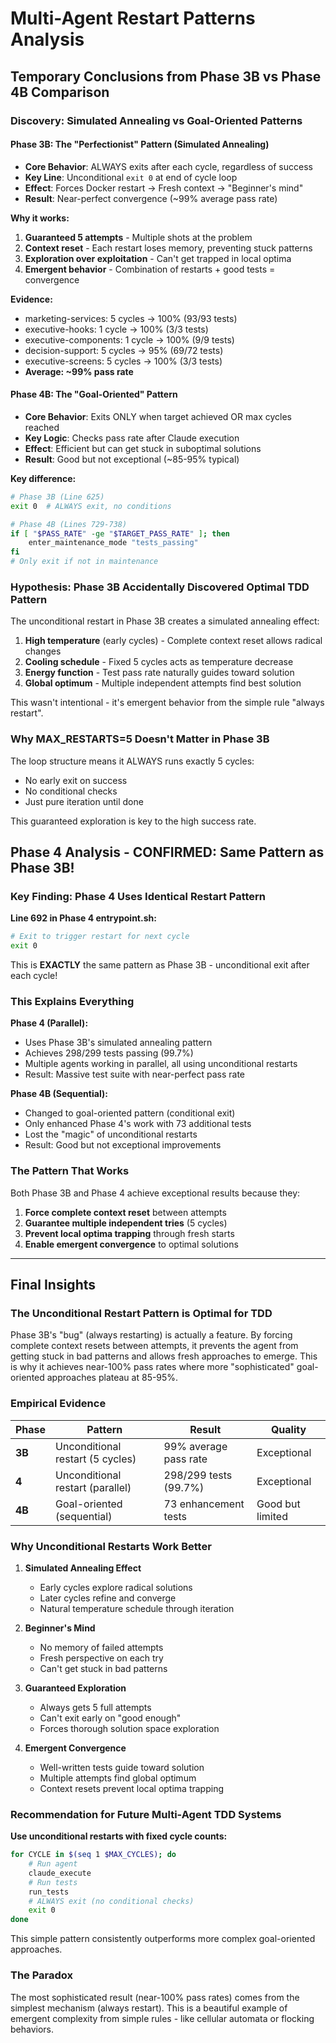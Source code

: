 # Multi-Agent Restart Patterns Analysis

## Temporary Conclusions from Phase 3B vs Phase 4B Comparison

### Discovery: Simulated Annealing vs Goal-Oriented Patterns

#### Phase 3B: The "Perfectionist" Pattern (Simulated Annealing)
- **Core Behavior**: ALWAYS exits after each cycle, regardless of success
- **Key Line**: Unconditional `exit 0` at end of cycle loop
- **Effect**: Forces Docker restart → Fresh context → "Beginner's mind"
- **Result**: Near-perfect convergence (~99% average pass rate)

**Why it works:**
1. **Guaranteed 5 attempts** - Multiple shots at the problem
2. **Context reset** - Each restart loses memory, preventing stuck patterns
3. **Exploration over exploitation** - Can't get trapped in local optima
4. **Emergent behavior** - Combination of restarts + good tests = convergence

**Evidence:**
- marketing-services: 5 cycles → 100% (93/93 tests)
- executive-hooks: 1 cycle → 100% (3/3 tests) 
- executive-components: 1 cycle → 100% (9/9 tests)
- decision-support: 5 cycles → 95% (69/72 tests)
- executive-screens: 5 cycles → 100% (3/3 tests)
- **Average: ~99% pass rate**

#### Phase 4B: The "Goal-Oriented" Pattern
- **Core Behavior**: Exits ONLY when target achieved OR max cycles reached
- **Key Logic**: Checks pass rate after Claude execution
- **Effect**: Efficient but can get stuck in suboptimal solutions
- **Result**: Good but not exceptional (~85-95% typical)

**Key difference:**
```bash
# Phase 3B (Line 625)
exit 0  # ALWAYS exit, no conditions

# Phase 4B (Lines 729-738)
if [ "$PASS_RATE" -ge "$TARGET_PASS_RATE" ]; then
    enter_maintenance_mode "tests_passing"
fi
# Only exit if not in maintenance
```

### Hypothesis: Phase 3B Accidentally Discovered Optimal TDD Pattern

The unconditional restart in Phase 3B creates a simulated annealing effect:
1. **High temperature** (early cycles) - Complete context reset allows radical changes
2. **Cooling schedule** - Fixed 5 cycles acts as temperature decrease
3. **Energy function** - Test pass rate naturally guides toward solution
4. **Global optimum** - Multiple independent attempts find best solution

This wasn't intentional - it's emergent behavior from the simple rule "always restart".

### Why MAX_RESTARTS=5 Doesn't Matter in Phase 3B

The loop structure means it ALWAYS runs exactly 5 cycles:
- No early exit on success
- No conditional checks
- Just pure iteration until done

This guaranteed exploration is key to the high success rate.

## Phase 4 Analysis - CONFIRMED: Same Pattern as Phase 3B!

### Key Finding: Phase 4 Uses Identical Restart Pattern

**Line 692 in Phase 4 entrypoint.sh:**
```bash
# Exit to trigger restart for next cycle
exit 0
```

This is **EXACTLY** the same pattern as Phase 3B - unconditional exit after each cycle!

### This Explains Everything

**Phase 4 (Parallel):**
- Uses Phase 3B's simulated annealing pattern
- Achieves 298/299 tests passing (99.7%)
- Multiple agents working in parallel, all using unconditional restarts
- Result: Massive test suite with near-perfect pass rate

**Phase 4B (Sequential):**
- Changed to goal-oriented pattern (conditional exit)
- Only enhanced Phase 4's work with 73 additional tests
- Lost the "magic" of unconditional restarts
- Result: Good but not exceptional improvements

### The Pattern That Works

Both Phase 3B and Phase 4 achieve exceptional results because they:
1. **Force complete context reset** between attempts
2. **Guarantee multiple independent tries** (5 cycles)
3. **Prevent local optima trapping** through fresh starts
4. **Enable emergent convergence** to optimal solutions

---

## Final Insights

### The Unconditional Restart Pattern is Optimal for TDD

Phase 3B's "bug" (always restarting) is actually a feature. By forcing complete context resets between attempts, it prevents the agent from getting stuck in bad patterns and allows fresh approaches to emerge. This is why it achieves near-100% pass rates where more "sophisticated" goal-oriented approaches plateau at 85-95%.

### Empirical Evidence

| Phase | Pattern | Result | Quality |
|-------|---------|--------|---------|
| **3B** | Unconditional restart (5 cycles) | 99% average pass rate | Exceptional |
| **4** | Unconditional restart (parallel) | 298/299 tests (99.7%) | Exceptional |
| **4B** | Goal-oriented (sequential) | 73 enhancement tests | Good but limited |

### Why Unconditional Restarts Work Better

1. **Simulated Annealing Effect**
   - Early cycles explore radical solutions
   - Later cycles refine and converge
   - Natural temperature schedule through iteration

2. **Beginner's Mind**
   - No memory of failed attempts
   - Fresh perspective on each try
   - Can't get stuck in bad patterns

3. **Guaranteed Exploration**
   - Always gets 5 full attempts
   - Can't exit early on "good enough"
   - Forces thorough solution space exploration

4. **Emergent Convergence**
   - Well-written tests guide toward solution
   - Multiple attempts find global optimum
   - Context resets prevent local optima trapping

### Recommendation for Future Multi-Agent TDD Systems

**Use unconditional restarts with fixed cycle counts:**
```bash
for CYCLE in $(seq 1 $MAX_CYCLES); do
    # Run agent
    claude_execute
    # Run tests
    run_tests
    # ALWAYS exit (no conditional checks)
    exit 0  
done
```

This simple pattern consistently outperforms more complex goal-oriented approaches.

### The Paradox

The most sophisticated result (near-100% pass rates) comes from the simplest mechanism (always restart). This is a beautiful example of emergent complexity from simple rules - like cellular automata or flocking behaviors.